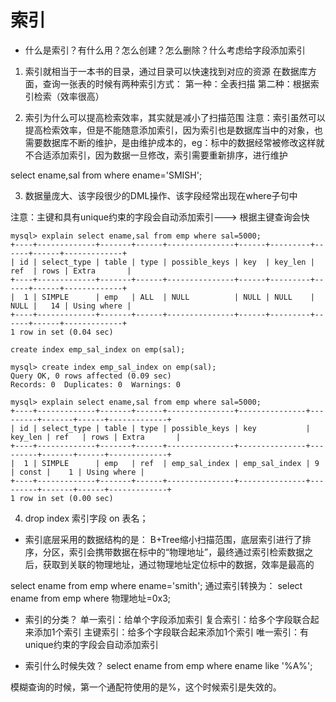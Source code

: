 # 索引

* 什么是索引？有什么用？怎么创建？怎么删除？什么考虑给字段添加索引

1. 索引就相当于一本书的目录，通过目录可以快速找到对应的资源
在数据库方面，查询一张表的时候有两种索引方式：
第一种：全表扫描
第二种：根据索引检索（效率很高）

2. 索引为什么可以提高检索效率，其实就是减小了扫描范围
注意：索引虽然可以提高检索效率，但是不能随意添加索引，因为索引也是数据库当中的对象，也需要数据库不断的维护，是由维护成本的，eg：标中的数据经常被修改这样就不合适添加索引，因为数据一旦修改，索引需要重新排序，进行维护

select ename,sal from where ename='SMISH';

3. 数据量庞大、该字段很少的DML操作、该字段经常出现在where子句中

注意：主键和具有unique约束的字段会自动添加索引---> 根据主键查询会快

```
mysql> explain select ename,sal from emp where sal=5000;
+----+-------------+-------+------+---------------+------+---------+------+------+-------------+
| id | select_type | table | type | possible_keys | key  | key_len | ref  | rows | Extra       |
+----+-------------+-------+------+---------------+------+---------+------+------+-------------+
|  1 | SIMPLE      | emp   | ALL  | NULL          | NULL | NULL    | NULL |   14 | Using where |
+----+-------------+-------+------+---------------+------+---------+------+------+-------------+
1 row in set (0.04 sec)
```
```
create index emp_sal_index on emp(sal);

mysql> create index emp_sal_index on emp(sal);
Query OK, 0 rows affected (0.09 sec)
Records: 0  Duplicates: 0  Warnings: 0

mysql> explain select ename,sal from emp where sal=5000;
+----+-------------+-------+------+---------------+---------------+---------+-------+------+-------------+
| id | select_type | table | type | possible_keys | key           | key_len | ref   | rows | Extra       |
+----+-------------+-------+------+---------------+---------------+---------+-------+------+-------------+
|  1 | SIMPLE      | emp   | ref  | emp_sal_index | emp_sal_index | 9       | const |    1 | Using where |
+----+-------------+-------+------+---------------+---------------+---------+-------+------+-------------+
1 row in set (0.00 sec)
```

4. drop index 索引字段 on 表名；

* 索引底层采用的数据结构的是： B+Tree缩小扫描范围，底层索引进行了排序，分区，索引会携带数据在标中的“物理地址”，最终通过索引检索数据之后，获取到关联的物理地址，通过物理地址定位标中的数据，效率是最高的

select ename from emp where ename='smith';
通过索引转换为：
select ename from emp where 物理地址=0x3;

* 索引的分类？
单一索引：给单个字段添加索引
复合索引：给多个字段联合起来添加1个索引
主键索引：给多个字段联合起来添加1个索引
唯一索引：有unique约束的字段会自动添加索引

* 索引什么时候失效？
select ename from emp where ename like '%A%';

模糊查询的时候，第一个通配符使用的是%，这个时候索引是失效的。